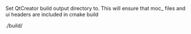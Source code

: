 Set QtCreator build output directory to.
This will ensure that moc_ files and ui headers are included in cmake build

./build/
